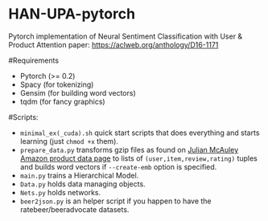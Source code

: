 # HAN-UPA-pytorch
Pytorch implementation of Neural Sentiment Classification with User &amp; Product Attention paper: https://aclweb.org/anthology/D16-1171

#Requirements
- Pytorch (>= 0.2)
- Spacy (for tokenizing)
- Gensim (for building word vectors)
- tqdm (for fancy graphics)

#Scripts:
- `minimal_ex(_cuda).sh` quick start scripts that does everything and starts learning (just `chmod +x` them).
- `prepare_data.py` transforms gzip files as found on [Julian McAuley Amazon product data page](http://jmcauley.ucsd.edu/data/amazon/) to lists of `(user,item,review,rating)` tuples and builds word vectors if `--create-emb` option is specified.
- `main.py` trains a Hierarchical Model.
- `Data.py` holds data managing objects.
- `Nets.py` holds networks.
- `beer2json.py` is an helper script if you happen to have the ratebeer/beeradvocate datasets.

